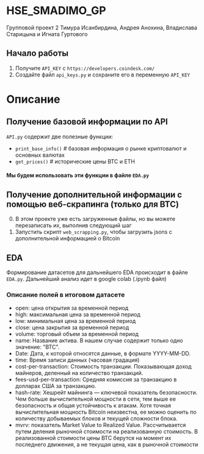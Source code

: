 # HSE_SMADIMO_GP

Групповой проект 2 Тимура Исанбирдина, Андрея Анохина, Владислава Старицына и Игната Гуртового

## Начало работы
1. Получите `API_KEY` с `https://developers.coindesk.com/`
2. Создайте файл `api_keys.py` и сохраните его в переменную `API_KEY`

# Описание
## Получение базовой информации по API
`API.py` содержит две полезные функции:
- `print_base_info()` # базовая информация о рынке криптовалют и основных валютах
- `get_prices()` # исторические цены BTC и ETH
#### Мы будем использовать эти функции в файле `EDA.py`

## Получение дополнительной информации с помощью веб-скрапинга (только для BTC)
0. В этом проекте уже есть загруженные файлы, но вы можете перезаписать их, выполнив следующий шаг
1. Запустить скрипт `web_scrapping.py`, чтобы загрузить jsons с дополнительной информацией о Bitcoin

## EDA
Формирование датасетов для дальнейшего EDA происходит в файле `EDA.py`. Дальнейший анализ идет в google colab (.ipynb файл)

### Описание полей в итоговом датасете
- open: цена открытия за временной период
- high: максимальная цена за временной период
- low: минимальная цена за временной период
- close: цена закрытия за временной период
- volume: торговый объем за временной период
- name: Название актива. В нашем случае содержит только одно значение: "BTC".
- Date: Дата, к которой относятся данные, в формате YYYY-MM-DD.
- time: Время записи данных (часовая градация)
- cost-per-transaction: Стоимость транзакции. Показывающая доход майнеров, деленный на количество транзакций.
- fees-usd-per-transaction: Средняя комиссия за транзакцию в долларах США за транзакцию.
- hash-rate: Хешрейт майнинга — ключевой показатель безопасности. Чем больше вычислительной мощности в сети, тем выше ее безопасность и общая устойчивость к атакам. Хотя точная вычислительная мощность Bitcoin неизвестна, ее можно оценить по количеству добываемых блоков и текущей сложности блока.
- mvrv: показатель Market Value to Realized Value. Рассчитывается путем деления рыночной стоимости на реализованную стоимость. В реализованной стоимости цены BTC берутся на момент их последнего движения, а не текущая цена, как в рыночной стоимости
